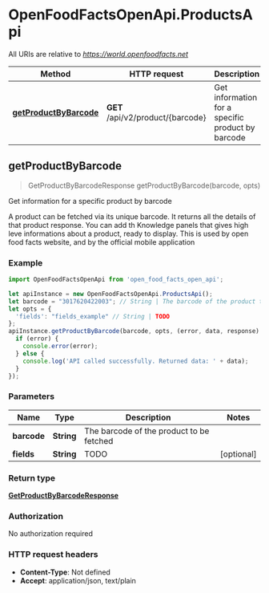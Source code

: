# OpenFoodFactsOpenApi.ProductsApi

All URIs are relative to *https://world.openfoodfacts.net*

Method | HTTP request | Description
------------- | ------------- | -------------
[**getProductByBarcode**](ProductsApi.md#getProductByBarcode) | **GET** /api/v2/product/{barcode} | Get information for a specific product by barcode



## getProductByBarcode

> GetProductByBarcodeResponse getProductByBarcode(barcode, opts)

Get information for a specific product by barcode

A product can be fetched via its unique barcode. It returns all the details of that product response. You can add th Knowledge panels that gives high leve informations about a product, ready to display. This is used by open food facts website, and by the official mobile application 

### Example

```javascript
import OpenFoodFactsOpenApi from 'open_food_facts_open_api';

let apiInstance = new OpenFoodFactsOpenApi.ProductsApi();
let barcode = "3017620422003"; // String | The barcode of the product to be fetched 
let opts = {
  'fields': "fields_example" // String | TODO
};
apiInstance.getProductByBarcode(barcode, opts, (error, data, response) => {
  if (error) {
    console.error(error);
  } else {
    console.log('API called successfully. Returned data: ' + data);
  }
});
```

### Parameters


Name | Type | Description  | Notes
------------- | ------------- | ------------- | -------------
 **barcode** | **String**| The barcode of the product to be fetched  | 
 **fields** | **String**| TODO | [optional] 

### Return type

[**GetProductByBarcodeResponse**](GetProductByBarcodeResponse.md)

### Authorization

No authorization required

### HTTP request headers

- **Content-Type**: Not defined
- **Accept**: application/json, text/plain

